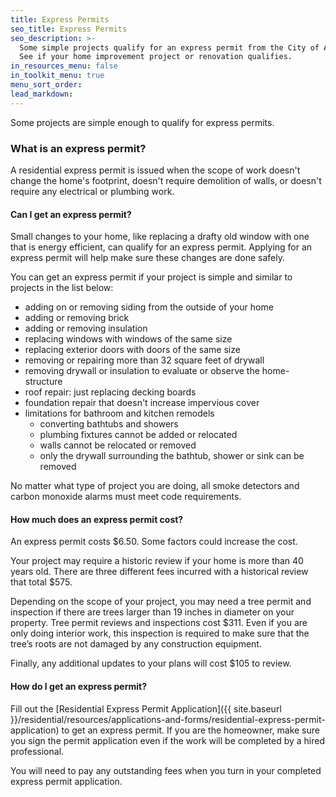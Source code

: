 ```yaml
---
title: Express Permits
seo_title: Express Permits
seo_description: >-
  Some simple projects qualify for an express permit from the City of Austin.
  See if your home improvement project or renovation qualifies.
in_resources_menu: false
in_toolkit_menu: true
menu_sort_order:
lead_markdown:
---
```



Some projects are simple enough to qualify for express permits.

### What is an express permit?

A residential express permit is issued when the scope of work doesn't change the home's footprint, doesn't require demolition of walls, or doesn't require any electrical or plumbing work.

#### Can I get an express permit?

Small changes to your home, like replacing a drafty old window with one that is energy efficient, can qualify for an express permit. Applying for an express permit will help make sure these changes are done safely.

You can get an express permit if your project is simple and similar to projects in the list below:

* adding on or removing siding from the outside of your home
* adding or removing brick
* adding or removing insulation
* replacing windows with windows of the same size
* replacing exterior doors with doors of the same size
* removing or repairing more than 32 square feet of drywall
* removing drywall or insulation to evaluate or observe the home-structure
* roof repair: just replacing decking boards
* foundation repair that doesn't increase impervious cover
* limitations for bathroom and kitchen remodels
  * converting bathtubs and showers
  * plumbing fixtures cannot be added or relocated
  * walls cannot be relocated or removed
  * only the drywall surrounding the bathtub, shower or sink can be removed

No matter what type of project you are doing, all smoke detectors and carbon monoxide alarms must meet code requirements.

#### How much does an express permit cost?

An express permit costs $6.50. Some factors could increase the cost.

Your project may require a historic review if your home is more than 40 years old. There are three different fees incurred with a historical review that total $575.

Depending on the scope of your project, you may need a tree permit and inspection if there are trees larger than 19 inches in diameter on your property. Tree permit reviews and inspections cost $311. Even if you are only doing interior work, this inspection is required to make sure that the tree’s roots are not damaged by any construction equipment.

Finally, any additional updates to your plans will cost $105 to review.

#### How do I get an express permit?

Fill out the [Residential Express Permit Application]({{ site.baseurl }}/residential/resources/applications-and-forms/residential-express-permit-application) to get an express permit. If you are the homeowner, make sure you sign the permit application even if the work will be completed by a hired professional.

You will need to pay any outstanding fees when you turn in your completed express permit application.